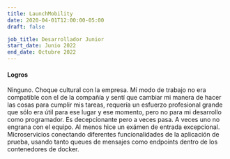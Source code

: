 ```yaml
---
title: LaunchMobility
date: 2020-04-01T12:00:00-05:00
draft: false

job_title: Desarrollador Junior
start_date: Junio 2022
end_date: Octubre 2022
---
```


#### Logros

Ninguno. Choque cultural con la empresa. Mí modo de trabajo no era compatible
con el de la compañía y sentí que cambiar mi manera de hacer las cosas para
cumplir mis tareas, requería un esfuerzo profesional grande que sólo era útil
para ese lugar y ese momento, pero no para mi desarrollo como programador. Es
decepcionante pero a veces pasa. A veces uno no engrana con el equipo. Al menos
hice un exámen de entrada excepcional. Microservicios conectando diferentes
funcionalidades de la aplicación de prueba, usando tanto queues de mensajes
como endpoints dentro de los contenedores de docker.
